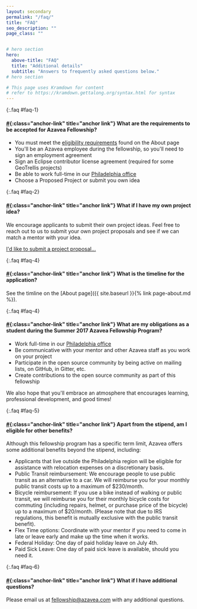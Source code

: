 ```yaml
---
layout: secondary
permalink: "/faq/"
title: "FAQ"
seo_description: ""
page_class: ""


# hero section
hero:
  above-title: "FAQ"
  title: "Additional details"
  subtitle: "Answers to frequently asked questions below."
# hero section

# This page uses Kramdown for content
# refer to https://kramdown.gettalong.org/syntax.html for syntax
---
```


{:.faq #faq-1}
#### [#](#faq-1){:class="anchor-link" title="anchor link"} What are the requirements to be accepted for Azavea Fellowship?
- You must meet the <a href="/about">eligibility requirements</a> found on the About page
- You'll be an Azavea employee during the fellowship, so you'll need to sign an employment agreement
- Sign an Eclipse contributor license agreement (required for some GeoTrellis projects)
- Be able to work full-time in our <a href="https://azavea.com/directions" target="_blank">Philadelphia office</a>
- Choose a Proposed Project or submit you own idea

{:.faq #faq-2}
#### [#](#faq-2){:class="anchor-link" title="anchor link"} What if I have my own project idea?
We encourage applicants to submit their own project ideas. Feel free to reach out to us to submit your own project proposals and see if we can match a mentor with your idea.

<a href="#">I'd like to submit a project proposal...</a>

{:.faq #faq-4}
#### [#](#faq-4){:class="anchor-link" title="anchor link"} What is the timeline for the application?
See the timline on the [About page]({{ site.baseurl }}{% link page-about.md %}).

{:.faq #faq-4}
#### [#](#faq-4){:class="anchor-link" title="anchor link"} What are my obligations as a student during the Summer 2017 Azavea Fellowship Program?
- Work full-time in our <a href="https://azavea.com/directions" target="_blank">Philadelphia office</a>
- Be communicative with your mentor and other Azavea staff as you work on your project
- Participate in the open source community by being active on mailing lists, on GitHub, in Gitter, etc.
- Create contributions to the open source community as part of this fellowship

We also hope that you'll embrace an atmosphere that encourages learning, professional development, and good times!

{:.faq #faq-5}
#### [#](#faq-5){:class="anchor-link" title="anchor link"} Apart from the stipend, am I eligible for other benefits?
Although this fellowship program has a specific term limit, Azavea offers some additional benefits beyond the stipend, including:
- Applicants that live outside the Philadelphia region will be eligible for assistance with relocation expenses on a discretionary basis.
- Public Transit reimbursement: We encourage people to use public transit as an alternative to a car. We will reimburse you for your monthly public transit costs up to a maximum of $230/month.
- Bicycle reimbursement: If you use a bike instead of walking or public transit, we will reimburse you for their monthly bicycle costs for commuting (including repairs, helmet, or purchase price of the bicycle) up to a maximum of $20/month. (Please note that due to IRS regulations, this benefit is mutually exclusive with the public transit benefit).
- Flex Time options: Coordinate with your mentor if you need to come in late or leave early and make up the time when it works.
- Federal Holiday: One day of paid holiday leave on July 4th.
- Paid Sick Leave: One day of paid sick leave is available, should you need it.

{:.faq #faq-6}
#### [#](#faq-6){:class="anchor-link" title="anchor link"} What if I have additional questions?
Please email us at <fellowship@azavea.com> with any additional questions.
